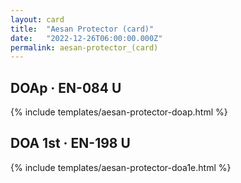 ```yaml
---
layout: card
title:  "Aesan Protector (card)"
date:   "2022-12-26T06:00:00.000Z"
permalink: aesan-protector_(card)
---
```


## DOAp &middot; EN-084 U

{% include templates/aesan-protector-doap.html %}


## DOA 1st &middot; EN-198 U

{% include templates/aesan-protector-doa1e.html %}
